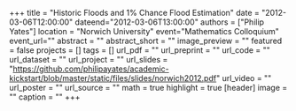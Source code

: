 +++
title = "Historic Floods and 1% Chance Flood Estimation"
date = "2012-03-06T12:00:00"
dateend="2012-03-06T13:00:00"
authors = ["Philip Yates"]
location = "Norwich University"
event="Mathematics Colloquium"
event_url=""
abstract = ""
abstract_short = ""
image_preview = ""
featured = false
projects = []
tags = []
url_pdf = ""
url_preprint = ""
url_code = ""
url_dataset = ""
url_project = ""
url_slides = "https://github.com/philipayates/academic-kickstart/blob/master/static/files/slides/norwich2012.pdf"
url_video = ""
url_poster = ""
url_source = ""
math = true
highlight = true
[header]
image = ""
caption = ""
+++
